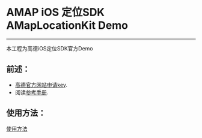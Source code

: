 # AMAP iOS 定位SDK AMapLocationKit Demo
---------------------------------------------

本工程为高德iOS定位SDK官方Demo

## 前述：
- [高德官方网站申请key](http://lbs.amap.com/).
- 阅读[参考手册](http://a.amap.com/lbs/static/unzip/iOS_Location_Doc/index.html).

## 使用方法：
[使用方法](http://lbs.amap.com/api/ios-location-sdk/summary/)
